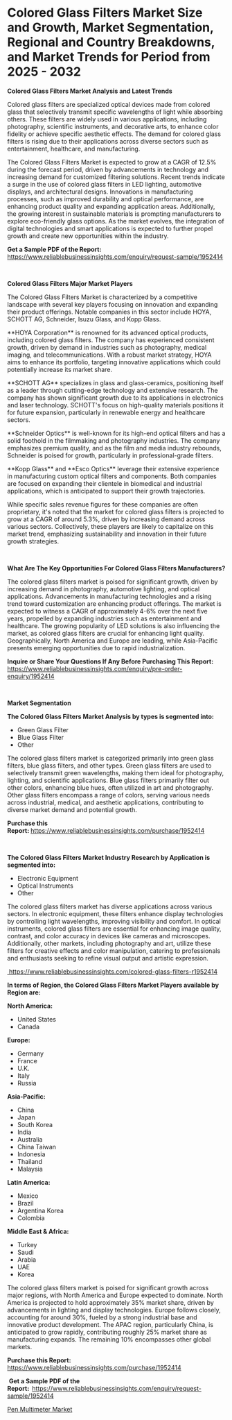 <p><h1>Colored Glass Filters Market Size and Growth, Market Segmentation, Regional and Country Breakdowns, and Market Trends for Period from 2025 -  2032</h1></p><p><strong>Colored Glass Filters Market Analysis and Latest Trends</strong></p>
<p><p>Colored glass filters are specialized optical devices made from colored glass that selectively transmit specific wavelengths of light while absorbing others. These filters are widely used in various applications, including photography, scientific instruments, and decorative arts, to enhance color fidelity or achieve specific aesthetic effects. The demand for colored glass filters is rising due to their applications across diverse sectors such as entertainment, healthcare, and manufacturing.</p><p>The Colored Glass Filters Market is expected to grow at a CAGR of 12.5% during the forecast period, driven by advancements in technology and increasing demand for customized filtering solutions. Recent trends indicate a surge in the use of colored glass filters in LED lighting, automotive displays, and architectural designs. Innovations in manufacturing processes, such as improved durability and optical performance, are enhancing product quality and expanding application areas. Additionally, the growing interest in sustainable materials is prompting manufacturers to explore eco-friendly glass options. As the market evolves, the integration of digital technologies and smart applications is expected to further propel growth and create new opportunities within the industry.</p></p>
<p><strong>Get a Sample PDF of the Report:&nbsp;</strong> <a href="https://www.reliablebusinessinsights.com/enquiry/request-sample/1952414?utm_campaign=3352&utm_medium=2&utm_source=Github&utm_content=ia&utm_term=06042025&utm_id=colored-glass-filters">https://www.reliablebusinessinsights.com/enquiry/request-sample/1952414</a></p>
<p>&nbsp;</p>
<p><strong>Colored Glass Filters Major Market Players</strong></p>
<p><p>The Colored Glass Filters Market is characterized by a competitive landscape with several key players focusing on innovation and expanding their product offerings. Notable companies in this sector include HOYA, SCHOTT AG, Schneider, Isuzu Glass, and Kopp Glass.</p><p>**HOYA Corporation** is renowned for its advanced optical products, including colored glass filters. The company has experienced consistent growth, driven by demand in industries such as photography, medical imaging, and telecommunications. With a robust market strategy, HOYA aims to enhance its portfolio, targeting innovative applications which could potentially increase its market share.</p><p>**SCHOTT AG** specializes in glass and glass-ceramics, positioning itself as a leader through cutting-edge technology and extensive research. The company has shown significant growth due to its applications in electronics and laser technology. SCHOTT's focus on high-quality materials positions it for future expansion, particularly in renewable energy and healthcare sectors.</p><p>**Schneider Optics** is well-known for its high-end optical filters and has a solid foothold in the filmmaking and photography industries. The company emphasizes premium quality, and as the film and media industry rebounds, Schneider is poised for growth, particularly in professional-grade filters.</p><p>**Kopp Glass** and **Esco Optics** leverage their extensive experience in manufacturing custom optical filters and components. Both companies are focused on expanding their clientele in biomedical and industrial applications, which is anticipated to support their growth trajectories.</p><p>While specific sales revenue figures for these companies are often proprietary, it's noted that the market for colored glass filters is projected to grow at a CAGR of around 5.3%, driven by increasing demand across various sectors. Collectively, these players are likely to capitalize on this market trend, emphasizing sustainability and innovation in their future growth strategies.</p></p>
<p>&nbsp;</p>
<p><strong>What Are The Key Opportunities For Colored Glass Filters Manufacturers?</strong></p>
<p><p>The colored glass filters market is poised for significant growth, driven by increasing demand in photography, automotive lighting, and optical applications. Advancements in manufacturing technologies and a rising trend toward customization are enhancing product offerings. The market is expected to witness a CAGR of approximately 4-6% over the next five years, propelled by expanding industries such as entertainment and healthcare. The growing popularity of LED solutions is also influencing the market, as colored glass filters are crucial for enhancing light quality. Geographically, North America and Europe are leading, while Asia-Pacific presents emerging opportunities due to rapid industrialization.</p></p>
<p><strong>Inquire or Share Your Questions If Any Before Purchasing This Report:</strong> <a href="https://www.reliablebusinessinsights.com/enquiry/pre-order-enquiry/1952414?utm_campaign=3352&utm_medium=2&utm_source=Github&utm_content=ia&utm_term=06042025&utm_id=colored-glass-filters">https://www.reliablebusinessinsights.com/enquiry/pre-order-enquiry/1952414</a></p>
<p>&nbsp;</p>
<p><strong>Market Segmentation</strong></p>
<p><strong>The Colored Glass Filters Market Analysis by types is segmented into:</strong></p>
<p><ul><li>Green Glass Filter</li><li>Blue Glass Filter</li><li>Other</li></ul></p>
<p><p>The colored glass filters market is categorized primarily into green glass filters, blue glass filters, and other types. Green glass filters are used to selectively transmit green wavelengths, making them ideal for photography, lighting, and scientific applications. Blue glass filters primarily filter out other colors, enhancing blue hues, often utilized in art and photography. Other glass filters encompass a range of colors, serving various needs across industrial, medical, and aesthetic applications, contributing to diverse market demand and potential growth.</p></p>
<p><strong>Purchase this Report:&nbsp;</strong><a href="https://www.reliablebusinessinsights.com/purchase/1952414?utm_campaign=3352&utm_medium=2&utm_source=Github&utm_content=ia&utm_term=06042025&utm_id=colored-glass-filters">https://www.reliablebusinessinsights.com/purchase/1952414</a></p>
<p>&nbsp;</p>
<p><strong>The Colored Glass Filters Market Industry Research by Application is segmented into:</strong></p>
<p><ul><li>Electronic Equipment</li><li>Optical Instruments</li><li>Other</li></ul></p>
<p><p>The colored glass filters market has diverse applications across various sectors. In electronic equipment, these filters enhance display technologies by controlling light wavelengths, improving visibility and comfort. In optical instruments, colored glass filters are essential for enhancing image quality, contrast, and color accuracy in devices like cameras and microscopes. Additionally, other markets, including photography and art, utilize these filters for creative effects and color manipulation, catering to professionals and enthusiasts seeking to refine visual output and artistic expression.</p></p>
<p><a href="https://www.reliablebusinessinsights.com/colored-glass-filters-r1952414?utm_campaign=3352&utm_medium=2&utm_source=Github&utm_content=ia&utm_term=06042025&utm_id=colored-glass-filters">&nbsp;https://www.reliablebusinessinsights.com/colored-glass-filters-r1952414</a></p>
<p><strong>In terms of Region, the Colored Glass Filters Market Players available by Region are:</strong></p>
<p>
    <p> <strong> North America: </strong>
        <ul>
            <li>United States</li>
            <li>Canada</li>
        </ul>
        </p> 
    <p> <strong> Europe: </strong>
        <ul>
            <li>Germany</li>
            <li>France</li>
            <li>U.K.</li>
            <li>Italy</li>
            <li>Russia</li>
        </ul>
        </p> 
    <p> <strong> Asia-Pacific: </strong>
        <ul>
            <li>China</li>
            <li>Japan</li>
            <li>South Korea</li>
            <li>India</li>
            <li>Australia</li>
            <li>China Taiwan</li>
            <li>Indonesia</li>
            <li>Thailand</li>
            <li>Malaysia</li>
        </ul>
        </p> 
    <p> <strong> Latin America: </strong>
        <ul>
            <li>Mexico</li>
            <li>Brazil</li>
            <li>Argentina Korea</li>
            <li>Colombia</li>
        </ul>
        </p> 
    <p> <strong> Middle East & Africa: </strong>
        <ul>
            <li>Turkey</li>
            <li>Saudi</li>
            <li>Arabia</li>
            <li>UAE</li>
            <li>Korea</li>
        </ul>
    </p>
    </p>
<p><p>The colored glass filters market is poised for significant growth across major regions, with North America and Europe expected to dominate. North America is projected to hold approximately 35% market share, driven by advancements in lighting and display technologies. Europe follows closely, accounting for around 30%, fueled by a strong industrial base and innovative product development. The APAC region, particularly China, is anticipated to grow rapidly, contributing roughly 25% market share as manufacturing expands. The remaining 10% encompasses other global markets.</p></p>
<p><strong>Purchase this Report: </strong><a href="https://www.reliablebusinessinsights.com/purchase/1952414?utm_campaign=3352&utm_medium=2&utm_source=Github&utm_content=ia&utm_term=06042025&utm_id=colored-glass-filters">https://www.reliablebusinessinsights.com/purchase/1952414</a></p>
<p>&nbsp;<strong>Get a Sample PDF of the Report:&nbsp;&nbsp;</strong><a href="https://www.reliablebusinessinsights.com/enquiry/request-sample/1952414?utm_campaign=3352&utm_medium=2&utm_source=Github&utm_content=ia&utm_term=06042025&utm_id=colored-glass-filters">https://www.reliablebusinessinsights.com/enquiry/request-sample/1952414</a></p>
<p><strong></strong></p>
<p><p><a href="https://github.com/jhoonatsev/Market-Research-Report-List-1/blob/main/pen-multimeter-market.md?utm_campaign=3352&utm_medium=2&utm_source=Github&utm_content=ia&utm_term=06042025&utm_id=colored-glass-filters">Pen Multimeter Market</a></p></p>